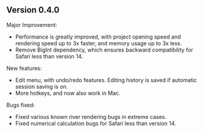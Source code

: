 
## Version 0.4.0

Major Improvement:
- Performance is greatly improved, with project opening speed and rendering speed up to 3x faster, and memory usage up to 3x less.
- Remove BigInt dependency, which ensures backward compatibility for Safari less than version 14.

New features:
- Edit menu, with undo/redo features. Editing history is saved if automatic session saving is on.
- More hotkeys, and now also work in Mac.

Bugs fixed:
- Fixed various known river rendering bugs in extreme cases.
- Fixed numerical calculation bugs for Safari less than version 14.
